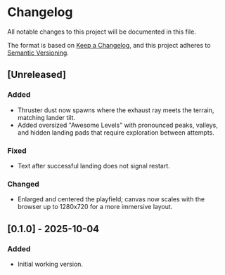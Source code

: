 # Changelog

All notable changes to this project will be documented in this file.

The format is based on [Keep a Changelog](https://keepachangelog.com/en/1.1.0/),
and this project adheres to [Semantic Versioning](https://semver.org/spec/v2.0.0.html).

## [Unreleased]

### Added

- Thruster dust now spawns where the exhaust ray meets the terrain, matching lander tilt.
- Added oversized "Awesome Levels" with pronounced peaks, valleys, and hidden landing pads that require exploration between attempts.

### Fixed

- Text after successful landing does not signal restart.

### Changed

- Enlarged and centered the playfield; canvas now scales with the browser up to 1280x720 for a more immersive layout.

## [0.1.0] - 2025-10-04

### Added

- Initial working version.
